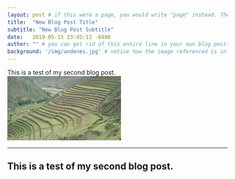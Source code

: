 ```yaml
---
layout: post # if this were a page, you would write "page" instead. They layouts are subtly different. Try it to see what happens.
title:  "New Blog Post Title"
subtitle: "New Blog Post Subtitle"
date:   2019-05-15 23:45:13 -0400
author: "" # you can get rid of this entire line in your own blog posts, and the page will display the name of the site's rowner, taken from the _config.yml file.
background: '/img/andenes.jpg' # notice how the image referenced is in your project's /img/posts/ folder.
---
```


This is a test of my second blog post.
![description](/img/andenes.jpg)

---

This is a test of my second blog post.
---

